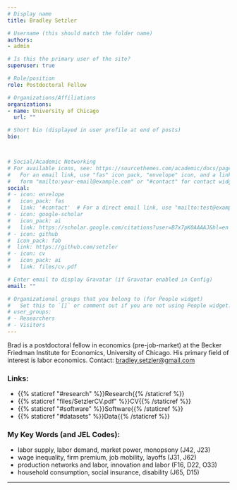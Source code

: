 ```yaml
---
# Display name
title: Bradley Setzler

# Username (this should match the folder name)
authors:
- admin

# Is this the primary user of the site?
superuser: true

# Role/position
role: Postdoctoral Fellow

# Organizations/Affiliations
organizations:
- name: University of Chicago
  url: ""

# Short bio (displayed in user profile at end of posts)
bio: 



# Social/Academic Networking
# For available icons, see: https://sourcethemes.com/academic/docs/page-builder/#icons
#   For an email link, use "fas" icon pack, "envelope" icon, and a link in the
#   form "mailto:your-email@example.com" or "#contact" for contact widget.
social:
# - icon: envelope
#   icon_pack: fas
#   link: '#contact'  # For a direct email link, use "mailto:test@example.org".
# - icon: google-scholar
#   icon_pack: ai
#   link: https://scholar.google.com/citations?user=B7x7pK0AAAAJ&hl=en
# - icon: github
#  icon_pack: fab
#  link: https://github.com/setzler
# - icon: cv
#   icon_pack: ai
#   link: files/cv.pdf

# Enter email to display Gravatar (if Gravatar enabled in Config)
email: ""

# Organizational groups that you belong to (for People widget)
#   Set this to `[]` or comment out if you are not using People widget.
# user_groups:
# - Researchers
# - Visitors
---
```


Brad is a postdoctoral fellow in economics (pre-job-market) at the Becker Friedman Institute for Economics, University of Chicago. His primary field of interest is labor economics. Contact: bradley.setzler@gmail.com

### Links:
- {{% staticref "#research" %}}Research{{% /staticref %}}
- {{% staticref "files/SetzlerCV.pdf" %}}CV{{% /staticref %}}
- {{% staticref "#software" %}}Software{{% /staticref %}}
- {{% staticref "#datasets" %}}Data{{% /staticref %}}


### My Key Words (and JEL Codes):
- labor supply, labor demand, market power, monopsony (J42, J23)
- wage inequality, firm premium, job mobility, layoffs (J31, J62)
- production networks and labor, innovation and labor (F16, D22, O33)
- household consumption, social insurance, disability (J65, D15)


-------
